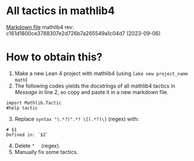 # All tactics in mathlib4
[Markdown file](all-tactics.md)
mathlib4 rev: c161d1800ce3788307e2d726b7a265549a1c04d7 (2023-09-06)

# How to obtain this?
1. Make a new Lean 4 project with mathlib4 (using `lake new project_name math`)
2. The following codes yields the docstrings of all mathlib4 tactics in *Message* in line 2, so copy and paste it in a new markdown file.
```
import Mathlib.Tactic
#help tactic
```
3. Replace `syntax "(.*?)".*? \[(.*?)\]` (regex) with:
```
# $1
Defined in: `$2`

```
4. Delete `^  ` (regex).
5. Manually fix some tactics.
